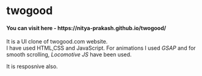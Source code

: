 # twogood

<h4>You can visit here -  https://nitya-prakash.github.io/twogood/</h4>

 <p>It is a UI clone of twogood.com website.<br>I have used HTML,CSS and JavaScript. For animations I used
        <i>GSAP</i> and for smooth scrolling, <i>Locomotive JS</i> have been used.</p>
        <p>It is resposnive also.</p>
